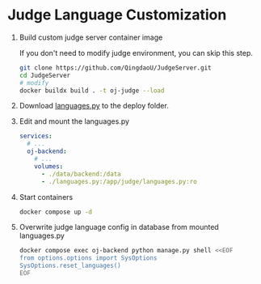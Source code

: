 # Judge Language Customization

1. Build custom judge server container image

   If you don't need to modify judge environment, you can skip this step.

   ```bash
   git clone https://github.com/QingdaoU/JudgeServer.git
   cd JudgeServer
   # modify
   docker buildx build . -t oj-judge --load
   ```

2. Download [languages.py](https://raw.githubusercontent.com/QingdaoU/OnlineJudge/master/judge/languages.py) to the deploy folder.

3. Edit and mount the languages.py

   ```yaml
   services:
     # ...
     oj-backend:
       # ...
       volumes:
         - ./data/backend:/data
         - ./languages.py:/app/judge/languages.py:ro
   ```

4. Start containers

   ```bash
   docker compose up -d
   ```

5. Overwrite judge language config in database from mounted languages.py

   ```bash
   docker compose exec oj-backend python manage.py shell <<EOF
   from options.options import SysOptions
   SysOptions.reset_languages()
   EOF
   ```
